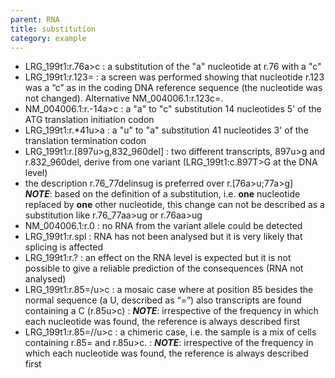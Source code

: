 ```yaml
---
parent: RNA
title: substitution
category: example
---
```


*	LRG_199t1:r.76a>c
	:	a substitution of the "a" nucleotide at r.76 with a "c"
*	LRG_199t1:r.123=
	:	a screen was performed showing that nucleotide r.123 was a “c” as in the coding DNA reference sequence (the nucleotide was not changed). Alternative NM_004006.1:r.123c=.
*	NM_004006.1:r.-14a>c
	:	a "a" to "c" substitution 14 nucleotides 5' of the ATG translation initiation codon
*	LRG_199t1:r.\*41u>a
	:	a "u" to "a" substitution 41 nucleotides 3' of the translation termination codon
*	LRG_199t1:r.[897u>g,832_960del]
	:	two different transcripts, 897u>g and r.832_960del, derive from one variant (LRG_199t1:c.897T>G at the DNA level)
*	the description r.76\_77delinsug is preferred over r.[76a>u;77a>g]  
	_**NOTE**_:	based on the definition of a substitution, i.e. **one** nucleotide replaced by **one** other nucleotide, this change can not be described as a substitution like r.76\_77aa>ug or r.76aa>ug
*	NM_004006.1:r.0
	:	no RNA from the variant allele could be detected
*	LRG_199t1:r.spl
	:	RNA has not been analysed but it is very likely that splicing is affected
*	LRG_199t1:r.?
	:	an effect on the RNA level is expected but it is not possible to give a reliable prediction of the consequences (RNA not analysed)
*	LRG_199t1:r.85=/u>c
	:	a mosaic case where at position 85 besides the normal sequence (a U, described as “=”) also transcripts are found containing a C (r.85u>c)
	:	_**NOTE**_: irrespective of the frequency in which each nucleotide was found, the reference is always described first
*	LRG_199t1:r.85=//u>c
	:	a chimeric case, i.e. the sample is a mix of cells containing r.85= and r.85u>c.
	:	_**NOTE**_: irrespective of the frequency in which each nucleotide was found, the reference is always described first
	
